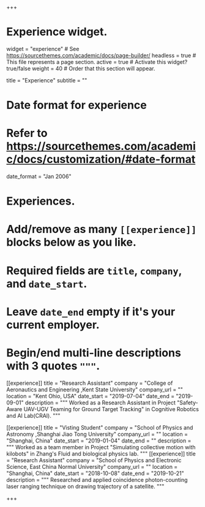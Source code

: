 +++
# Experience widget.
widget = "experience"  # See https://sourcethemes.com/academic/docs/page-builder/
headless = true  # This file represents a page section.
active = true  # Activate this widget? true/false
weight = 40  # Order that this section will appear.

title = "Experience"
subtitle = ""

# Date format for experience
#   Refer to https://sourcethemes.com/academic/docs/customization/#date-format
date_format = "Jan 2006"

# Experiences.
#   Add/remove as many `[[experience]]` blocks below as you like.
#   Required fields are `title`, `company`, and `date_start`.
#   Leave `date_end` empty if it's your current employer.
#   Begin/end multi-line descriptions with 3 quotes `"""`.
[[experience]]
  title = "Research Assistant"
  company = "College of Aeronautics and Engineering ,Kent State University"
  company_url = ""
  location = "Kent Ohio, USA"
  date_start = "2019-07-04"
  date_end = "2019-09-01"
  description = """
  Worked as a Research Assistant in Project "Safety-Aware UAV-UGV Teaming for Ground Target Tracking" in Cognitive Robotics and AI Lab(CRAI).
  """

[[experience]]
  title = "Visting Student"
  company = "School of Physics and Astronomy ,Shanghai Jiao Tong University"
  company_url = ""
  location = "Shanghai, China"
  date_start = "2019-01-04"
  date_end = ""
  description = """
  Worked as a team member in Project "Simulating collective motion with kilobots" in Zhang's Fluid and biological physics lab.
  """
[[experience]]
  title = "Research Assistant"
  company = "School of Physics and Electronic Science, East China Normal University"
  company_url = ""
  location = "Shanghai, China"
  date_start = "2018-10-08"
  date_end = "2019-10-21"
  description = """
  Researched and applied coincidence photon-counting laser ranging technique on drawing trajectory of a satellite.
  """  

+++
